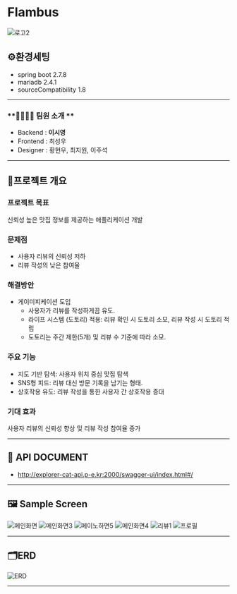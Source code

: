 # Flambus
![로고2](https://github.com/dltldud2kr/app/assets/105353307/4652baf4-ca1d-4f1c-8f55-cea962b5af95)

## ⚙️환경세팅
 - spring boot 2.7.8
 - mariadb 2.4.1
 - sourceCompatibility 1.8

---

### **👨‍👨‍👧‍👦 팀원 소개 **
- Backend : **이시영**
- Frontend : 최성우
- Designer : 황현우, 최지원, 이주석

---

## 📝프로젝트 개요

### 프로젝트 목표
신뢰성 높은 맛집 정보를 제공하는 애플리케이션 개발

### 문제점
- 사용자 리뷰의 신뢰성 저하
- 리뷰 작성의 낮은 참여율

### 해결방안
- 게이미피케이션 도입
  - 사용자가 리뷰를 작성하게끔 유도.
  - 라이프 시스템 (도토리) 적용: 리뷰 확인 시 도토리 소모, 리뷰 작성 시 도토리 적립
  - 도토리는 주간 제한(5개) 및 리뷰 수 기준에 따라 소모.

### 주요 기능
- 지도 기반 탐색: 사용자 위치 중심 맛집 탐색
- SNS형 피드: 리뷰 대신 방문 기록을 남기는 형태.
- 상호작용 유도: 리뷰 작성을 통한 사용자 간 상호작용 증대

### 기대 효과 
사용자 리뷰의 신뢰성 향상 및 리뷰 작성 참여율 증가

---


## 📒 API DOCUMENT 
 
 - http://explorer-cat-api.p-e.kr:2000/swagger-ui/index.html#/

---

## **🖼️ Sample Screen**

![메인화면](https://github.com/dltldud2kr/app/assets/105353307/8e4ad04e-56e5-4403-bcdf-ddeceb64dff5)
![메인화면3](https://github.com/dltldud2kr/app/assets/105353307/ceb7e2dd-eda6-45ed-9aee-f336c70717e4)
![메이노하면5](https://github.com/dltldud2kr/app/assets/105353307/e0b356da-3b49-4148-b407-0a62bced4bf8)
![메인화면4](https://github.com/dltldud2kr/app/assets/105353307/e4d695c6-8f4e-45c4-9f31-65e09b315e03)
![리뷰1](https://github.com/dltldud2kr/app/assets/105353307/3d45e3e0-8371-4751-b040-daac159ddef3)
![프로필](https://github.com/dltldud2kr/app/assets/105353307/3e386309-b226-415c-b731-ebaeae643783)

---


## 🗂ERD

![ERD](https://github.com/dltldud2kr/app/assets/105353307/4955fcd7-19c3-46ba-aa08-2f1f0dd79966)


---
